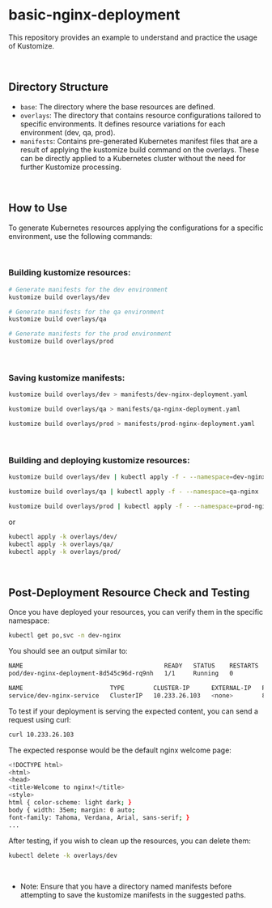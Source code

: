 # basic-nginx-deployment

This repository provides an example to understand and practice the usage of Kustomize.

<br/>

## Directory Structure

- `base`: The directory where the base resources are defined.
- `overlays`: The directory that contains resource configurations tailored to specific environments. It defines resource variations for each environment (dev, qa, prod).
- `manifests`: Contains pre-generated Kubernetes manifest files that are a result of applying the kustomize build command on the overlays. These can be directly applied to a Kubernetes cluster without the need for further Kustomize processing.

<br/>

## How to Use

To generate Kubernetes resources applying the configurations for a specific environment, use the following commands:

<br/>

### Building kustomize resources:

```bash
# Generate manifests for the dev environment
kustomize build overlays/dev

# Generate manifests for the qa environment
kustomize build overlays/qa

# Generate manifests for the prod environment
kustomize build overlays/prod
```

<br/>

### Saving kustomize manifests:
```bash
kustomize build overlays/dev > manifests/dev-nginx-deployment.yaml

kustomize build overlays/qa > manifests/qa-nginx-deployment.yaml

kustomize build overlays/prod > manifests/prod-nginx-deployment.yaml
```

<br/>

### Building and deploying kustomize resources:
```bash
kustomize build overlays/dev | kubectl apply -f - --namespace=dev-nginx

kustomize build overlays/qa | kubectl apply -f - --namespace=qa-nginx

kustomize build overlays/prod | kubectl apply -f - --namespace=prod-nginx
```

or

```bash
kubectl apply -k overlays/dev/
kubectl apply -k overlays/qa/
kubectl apply -k overlays/prod/
```

<br/>

## Post-Deployment Resource Check and Testing

Once you have deployed your resources, you can verify them in the specific namespace:
```bash
kubectl get po,svc -n dev-nginx
```

You should see an output similar to:
```bash
NAME                                       READY   STATUS    RESTARTS   AGE
pod/dev-nginx-deployment-8d545c96d-rq9nh   1/1     Running   0          56s

NAME                        TYPE        CLUSTER-IP      EXTERNAL-IP   PORT(S)   AGE
service/dev-nginx-service   ClusterIP   10.233.26.103   <none>        80/TCP    56s
```

To test if your deployment is serving the expected content, you can send a request using curl:
```bash
curl 10.233.26.103
```

The expected response would be the default nginx welcome page:
```bash
<!DOCTYPE html>
<html>
<head>
<title>Welcome to nginx!</title>
<style>
html { color-scheme: light dark; }
body { width: 35em; margin: 0 auto;
font-family: Tahoma, Verdana, Arial, sans-serif; }
...
```

After testing, if you wish to clean up the resources, you can delete them:
```bash
kubectl delete -k overlays/dev
```

<br/>

- Note: Ensure that you have a directory named manifests before attempting to save the kustomize manifests in the suggested paths.
